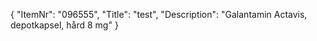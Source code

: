 {
  "ItemNr": "096555",
  "Title": "test",
  "Description": "Galantamin Actavis, depotkapsel, hård 8 mg"
}